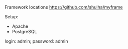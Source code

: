 Framework locations https://github.com/shulha/myframe

Setup:
- Apache
- PostgreSQL

login: admin; password: admin